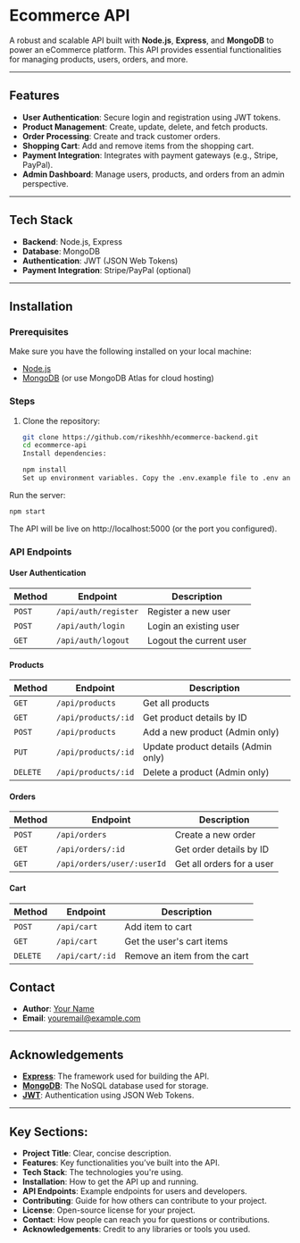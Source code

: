 # Ecommerce API

A robust and scalable API built with **Node.js**, **Express**, and **MongoDB** to power an eCommerce platform. This API provides essential functionalities for managing products, users, orders, and more.

---

## Features

- **User Authentication**: Secure login and registration using JWT tokens.
- **Product Management**: Create, update, delete, and fetch products.
- **Order Processing**: Create and track customer orders.
- **Shopping Cart**: Add and remove items from the shopping cart.
- **Payment Integration**: Integrates with payment gateways (e.g., Stripe, PayPal).
- **Admin Dashboard**: Manage users, products, and orders from an admin perspective.

---

## Tech Stack

- **Backend**: Node.js, Express
- **Database**: MongoDB
- **Authentication**: JWT (JSON Web Tokens)
- **Payment Integration**: Stripe/PayPal (optional)

---

## Installation

### Prerequisites

Make sure you have the following installed on your local machine:

- [Node.js](https://nodejs.org/)
- [MongoDB](https://www.mongodb.com/) (or use MongoDB Atlas for cloud hosting)

### Steps

1. Clone the repository:

   ```bash
   git clone https://github.com/rikeshhh/ecommerce-backend.git
   cd ecommerce-api
   Install dependencies:
   ```

   ```bash
   npm install
   Set up environment variables. Copy the .env.example file to .env and configure the necessary API keys and MongoDB URI.
   ```

Run the server:

```bash
npm start
```

The API will be live on http://localhost:5000 (or the port you configured).

### API Endpoints

#### **User Authentication**

| Method | Endpoint             | Description             |
| ------ | -------------------- | ----------------------- |
| `POST` | `/api/auth/register` | Register a new user     |
| `POST` | `/api/auth/login`    | Login an existing user  |
| `GET`  | `/api/auth/logout`   | Logout the current user |

#### **Products**

| Method   | Endpoint            | Description                         |
| -------- | ------------------- | ----------------------------------- |
| `GET`    | `/api/products`     | Get all products                    |
| `GET`    | `/api/products/:id` | Get product details by ID           |
| `POST`   | `/api/products`     | Add a new product (Admin only)      |
| `PUT`    | `/api/products/:id` | Update product details (Admin only) |
| `DELETE` | `/api/products/:id` | Delete a product (Admin only)       |

#### **Orders**

| Method | Endpoint                   | Description               |
| ------ | -------------------------- | ------------------------- |
| `POST` | `/api/orders`              | Create a new order        |
| `GET`  | `/api/orders/:id`          | Get order details by ID   |
| `GET`  | `/api/orders/user/:userId` | Get all orders for a user |

#### **Cart**

| Method   | Endpoint        | Description                  |
| -------- | --------------- | ---------------------------- |
| `POST`   | `/api/cart`     | Add item to cart             |
| `GET`    | `/api/cart`     | Get the user's cart items    |
| `DELETE` | `/api/cart/:id` | Remove an item from the cart |

## Contact

- **Author**: [Your Name](https://github.com/yourusername)
- **Email**: youremail@example.com

---

## Acknowledgements

- **[Express](https://expressjs.com/)**: The framework used for building the API.
- **[MongoDB](https://www.mongodb.com/)**: The NoSQL database used for storage.
- **[JWT](https://jwt.io/)**: Authentication using JSON Web Tokens.

---

## Key Sections:

- **Project Title**: Clear, concise description.
- **Features**: Key functionalities you’ve built into the API.
- **Tech Stack**: The technologies you're using.
- **Installation**: How to get the API up and running.
- **API Endpoints**: Example endpoints for users and developers.
- **Contributing**: Guide for how others can contribute to your project.
- **License**: Open-source license for your project.
- **Contact**: How people can reach you for questions or contributions.
- **Acknowledgements**: Credit to any libraries or tools you used.


